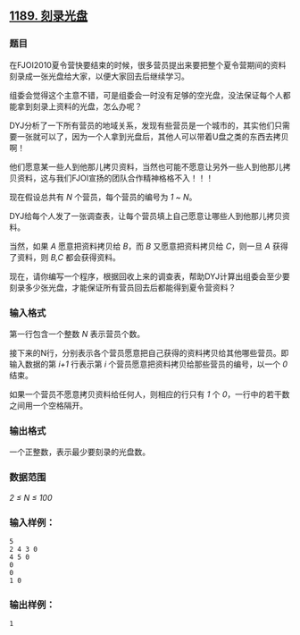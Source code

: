 ## [1189. 刻录光盘](https://www.acwing.com/problem/content/1191/)

### 题目

在FJOI2010夏令营快要结束的时候，很多营员提出来要把整个夏令营期间的资料刻录成一张光盘给大家，以便大家回去后继续学习。

组委会觉得这个主意不错，可是组委会一时没有足够的空光盘，没法保证每个人都能拿到刻录上资料的光盘，怎么办呢？

DYJ分析了一下所有营员的地域关系，发现有些营员是一个城市的，其实他们只需要一张就可以了，因为一个人拿到光盘后，其他人可以带着U盘之类的东西去拷贝啊！

他们愿意某一些人到他那儿拷贝资料，当然也可能不愿意让另外一些人到他那儿拷贝资料，这与我们FJOI宣扬的团队合作精神格格不入！！！

现在假设总共有 *N* 个营员，每个营员的编号为 *1 ~ N*。

DYJ给每个人发了一张调查表，让每个营员填上自己愿意让哪些人到他那儿拷贝资料。

当然，如果 *A* 愿意把资料拷贝给 *B*，而 *B* 又愿意把资料拷贝给 *C*，则一旦 *A* 获得了资料，则 *B,C* 都会获得资料。

现在，请你编写一个程序，根据回收上来的调查表，帮助DYJ计算出组委会至少要刻录多少张光盘，才能保证所有营员回去后都能得到夏令营资料？

### 输入格式

第一行包含一个整数 *N* 表示营员个数。

接下来的N行，分别表示各个营员愿意把自己获得的资料拷贝给其他哪些营员。即输入数据的第 *i+1* 行表示第 *i* 个营员愿意把资料拷贝给那些营员的编号，以一个 *0* 结束。

如果一个营员不愿意拷贝资料给任何人，则相应的行只有 *1* 个 *0*，一行中的若干数之间用一个空格隔开。

### 输出格式

一个正整数，表示最少要刻录的光盘数。

### 数据范围

*2 ≤ N ≤ 100*

### 输入样例：

```
5
2 4 3 0
4 5 0
0
0
1 0
```

### 输出样例：

```
1
```
